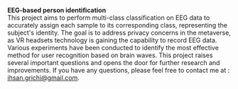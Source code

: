 **EEG-based person identification**  
This project aims to perform multi-class classification on EEG data to accurately assign each sample to its corresponding class, representing the subject's identity. The goal is to address privacy concerns in the metaverse, as VR headsets technology is gaining the capability to record EEG data. Various experiments have been conducted to identify the most effective method for user recognition based on brain waves. This project raises several important questions and opens the door for further research and improvements. If you have any questions, please feel free to contact me at : ihsan.grichi@gmail.com.
